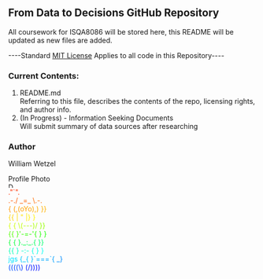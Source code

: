 ## From Data to Decisions GitHub Repository

All coursework for ISQA8086 will be stored here, this README will be updated as new files are added.

----Standard [MIT License](https://opensource.org/licenses/MIT) Applies to all code in this Repository---- 
  
    
### Current Contents:

1. README.md  
  Referring to this file, describes the contents of the repo, licensing rights, and author info.
2. (In Progress) - Information Seeking Documents  
  Will submit summary of data sources after researching


### Author
William Wetzel

<figcaption>Profile Photo</figcaption>
<img src="http://www.adventuresinpoortaste.com/wp-content/uploads/2009/07/gorilla-150x150.jpg" alt="Drawing" style="width: 10px;"/> 

<div><span style="color:#ff0000;"> </span><span style="color:#ff0200;"> </span><span style="color:#ff0500;"> </span><span style="color:#ff0700;"> </span><span style="color:#ff0900;"> </span><span style="color:#ff0c00;"> </span><span style="color:#ff0e00;"> </span><span style="color:#ff1000;"> </span><span style="color:#ff1200;"> </span><span style="color:#ff1500;"> </span><span style="color:#ff1700;"> </span><span style="color:#ff1900;"> </span><span style="color:#ff1c00;"> </span><span style="color:#ff1e00;"> </span><span style="color:#ff2000;"> </span><span style="color:#ff2300;"> </span><span style="color:#ff2500;"> </span><span style="color:#ff2700;"> </span><span style="color:#ff2a00;">.</span><span style="color:#ff2c00;">"</span><span style="color:#ff2e00;">`</span><span style="color:#ff3000;">"</span><span style="color:#ff3300;">.</span></div><div><span style="color:#ff3500;"> </span><span style="color:#ff3700;"> </span><span style="color:#ff3a00;"> </span><span style="color:#ff3c00;"> </span><span style="color:#ff3e00;"> </span><span style="color:#ff4100;"> </span><span style="color:#ff4300;"> </span><span style="color:#ff4500;"> </span><span style="color:#ff4800;"> </span><span style="color:#ff4a00;"> </span><span style="color:#ff4c00;"> </span><span style="color:#ff4f00;"> </span><span style="color:#ff5100;"> </span><span style="color:#ff5300;"> </span><span style="color:#ff5500;">.</span><span style="color:#ff5800;">-</span><span style="color:#ff5a00;">.</span><span style="color:#ff5c00;">/</span><span style="color:#ff5f00;"> </span><span style="color:#ff6100;">_</span><span style="color:#ff6300;">=</span><span style="color:#ff6600;">_</span><span style="color:#ff6800;"> </span><span style="color:#ff6a00;">\</span><span style="color:#ff6d00;">.</span><span style="color:#ff6f00;">-</span><span style="color:#ff7100;">.</span></div><div><span style="color:#ff7300;"> </span><span style="color:#ff7600;"> </span><span style="color:#ff7800;"> </span><span style="color:#ff7a00;"> </span><span style="color:#ff7d00;"> </span><span style="color:#ff7f00;"> </span><span style="color:#ff8100;"> </span><span style="color:#ff8400;"> </span><span style="color:#ff8600;"> </span><span style="color:#ff8800;"> </span><span style="color:#ff8b00;"> </span><span style="color:#ff8d00;"> </span><span style="color:#ff8f00;"> </span><span style="color:#ff9200;">{</span><span style="color:#ff9400;"> </span><span style="color:#ff9600;"> </span><span style="color:#ff9900;">(</span><span style="color:#ff9b00;">,</span><span style="color:#ff9d00;">(</span><span style="color:#ffa000;">o</span><span style="color:#ffa200;">Y</span><span style="color:#ffa400;">o</span><span style="color:#ffa700;">)</span><span style="color:#ffa900;">,</span><span style="color:#ffab00;">)</span><span style="color:#ffae00;"> </span><span style="color:#ffb000;">}</span><span style="color:#ffb200;">}</span></div><div><span style="color:#ffb500;"> </span><span style="color:#ffb700;"> </span><span style="color:#ffb900;"> </span><span style="color:#ffbc00;"> </span><span style="color:#ffbe00;"> </span><span style="color:#ffc000;"> </span><span style="color:#ffc200;"> </span><span style="color:#ffc500;"> </span><span style="color:#ffc700;"> </span><span style="color:#ffc900;"> </span><span style="color:#ffcc00;"> </span><span style="color:#ffce00;"> </span><span style="color:#ffd000;"> </span><span style="color:#ffd300;">{</span><span style="color:#ffd500;">{</span><span style="color:#ffd700;"> </span><span style="color:#ffda00;">|</span><span style="color:#ffdc00;"> </span><span style="color:#ffde00;"> </span><span style="color:#ffe100;"> </span><span style="color:#ffe300;">"</span><span style="color:#ffe500;"> </span><span style="color:#ffe800;"> </span><span style="color:#ffea00;"> </span><span style="color:#ffec00;">|</span><span style="color:#ffef00;">}</span><span style="color:#fff100;"> </span><span style="color:#fff300;">}</span></div><div><span style="color:#fff600;"> </span><span style="color:#fff800;"> </span><span style="color:#fffa00;"> </span><span style="color:#fffd00;"> </span><span style="color:#ffff00;"> </span><span style="color:#faff00;"> </span><span style="color:#f6ff00;"> </span><span style="color:#f1ff00;"> </span><span style="color:#ecff00;"> </span><span style="color:#e8ff00;"> </span><span style="color:#e3ff00;"> </span><span style="color:#dfff00;"> </span><span style="color:#daff00;"> </span><span style="color:#d5ff00;">{</span><span style="color:#d1ff00;"> </span><span style="color:#ccff00;">{</span><span style="color:#c7ff00;"> </span><span style="color:#c3ff00;">\</span><span style="color:#beff00;">(</span><span style="color:#b9ff00;">-</span><span style="color:#b5ff00;">-</span><span style="color:#b0ff00;">-</span><span style="color:#acff00;">)</span><span style="color:#a7ff00;">/</span><span style="color:#a2ff00;"> </span><span style="color:#9eff00;"> </span><span style="color:#99ff00;">}</span><span style="color:#94ff00;">}</span></div><div><span style="color:#90ff00;"> </span><span style="color:#8bff00;"> </span><span style="color:#86ff00;"> </span><span style="color:#82ff00;"> </span><span style="color:#7dff00;"> </span><span style="color:#79ff00;"> </span><span style="color:#74ff00;"> </span><span style="color:#6fff00;"> </span><span style="color:#6bff00;"> </span><span style="color:#66ff00;"> </span><span style="color:#61ff00;"> </span><span style="color:#5dff00;"> </span><span style="color:#58ff00;"> </span><span style="color:#53ff00;">{</span><span style="color:#4fff00;">{</span><span style="color:#4aff00;"> </span><span style="color:#46ff00;"> </span><span style="color:#41ff00;">}</span><span style="color:#3cff00;">'</span><span style="color:#38ff00;">-</span><span style="color:#33ff00;">=</span><span style="color:#2eff00;">-</span><span style="color:#2aff00;">'</span><span style="color:#25ff00;">{</span><span style="color:#20ff00;"> </span><span style="color:#1cff00;">}</span><span style="color:#17ff00;"> </span><span style="color:#13ff00;">}</span></div><div><span style="color:#0eff00;"> </span><span style="color:#09ff00;"> </span><span style="color:#05ff00;"> </span><span style="color:#00ff00;"> </span><span style="color:#00ff05;"> </span><span style="color:#00ff09;"> </span><span style="color:#00ff0e;"> </span><span style="color:#00ff13;"> </span><span style="color:#00ff17;"> </span><span style="color:#00ff1c;"> </span><span style="color:#00ff20;"> </span><span style="color:#00ff25;"> </span><span style="color:#00ff2a;"> </span><span style="color:#00ff2e;">{</span><span style="color:#00ff33;"> </span><span style="color:#00ff38;">{</span><span style="color:#00ff3c;"> </span><span style="color:#00ff41;">}</span><span style="color:#00ff46;">.</span><span style="color:#00ff4a;">_</span><span style="color:#00ff4f;">:</span><span style="color:#00ff53;">_</span><span style="color:#00ff58;">.</span><span style="color:#00ff5d;">{</span><span style="color:#00ff61;"> </span><span style="color:#00ff66;"> </span><span style="color:#00ff6b;">}</span><span style="color:#00ff6f;">}</span></div><div><span style="color:#00ff74;"> </span><span style="color:#00ff79;"> </span><span style="color:#00ff7d;"> </span><span style="color:#00ff82;"> </span><span style="color:#00ff86;"> </span><span style="color:#00ff8b;"> </span><span style="color:#00ff90;"> </span><span style="color:#00ff94;"> </span><span style="color:#00ff99;"> </span><span style="color:#00ff9e;"> </span><span style="color:#00ffa2;"> </span><span style="color:#00ffa7;"> </span><span style="color:#00ffac;"> </span><span style="color:#00ffb0;">{</span><span style="color:#00ffb5;">{</span><span style="color:#00ffb9;"> </span><span style="color:#00ffbe;"> </span><span style="color:#00ffc3;">}</span><span style="color:#00ffc7;"> </span><span style="color:#00ffcc;">-</span><span style="color:#00ffd1;">:</span><span style="color:#00ffd5;">-</span><span style="color:#00ffda;"> </span><span style="color:#00ffdf;">{</span><span style="color:#00ffe3;"> </span><span style="color:#00ffe8;">}</span><span style="color:#00ffec;"> </span><span style="color:#00fff1;">}</span></div><div><span style="color:#00fff6;"> </span><span style="color:#00fffa;"> </span><span style="color:#00ffff;"> </span><span style="color:#00faff;"> </span><span style="color:#00f6ff;"> </span><span style="color:#00f1ff;"> </span><span style="color:#00ecff;"> </span><span style="color:#00e8ff;">j</span><span style="color:#00e3ff;">g</span><span style="color:#00dfff;">s</span><span style="color:#00daff;"> </span><span style="color:#00d5ff;"> </span><span style="color:#00d1ff;"> </span><span style="color:#00ccff;">{</span><span style="color:#00c7ff;">_</span><span style="color:#00c3ff;">{</span><span style="color:#00beff;"> </span><span style="color:#00b9ff;">}</span><span style="color:#00b5ff;">`</span><span style="color:#00b0ff;">=</span><span style="color:#00acff;">=</span><span style="color:#00a7ff;">=</span><span style="color:#00a2ff;">`</span><span style="color:#009eff;">{</span><span style="color:#0099ff;"> </span><span style="color:#0094ff;"> </span><span style="color:#0090ff;">_</span><span style="color:#008bff;">}</span></div><div><span style="color:#0086ff;"> </span><span style="color:#0082ff;"> </span><span style="color:#007dff;"> </span><span style="color:#0079ff;"> </span><span style="color:#0074ff;"> </span><span style="color:#006fff;"> </span><span style="color:#006bff;"> </span><span style="color:#0066ff;"> </span><span style="color:#0061ff;"> </span><span style="color:#005dff;"> </span><span style="color:#0058ff;"> </span><span style="color:#0053ff;"> </span><span style="color:#004fff;">(</span><span style="color:#004aff;">(</span><span style="color:#0046ff;">(</span><span style="color:#0041ff;">(</span><span style="color:#003cff;">\</span><span style="color:#0038ff;">)</span><span style="color:#0033ff;"> </span><span style="color:#002eff;"> </span><span style="color:#002aff;"> </span><span style="color:#0025ff;"> </span><span style="color:#0020ff;"> </span><span style="color:#001cff;">(</span><span style="color:#0017ff;">/</span><span style="color:#0013ff;">)</span><span style="color:#000eff;">)</span><span style="color:#0009ff;">)</span><span style="color:#0005ff;">)</span><span style="color:#0000ff;"> </span></div>
